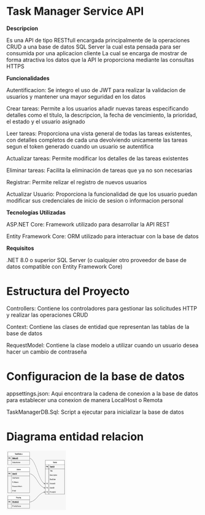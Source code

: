 # Task Manager Service API

**Descripcion**

Es una API de tipo RESTfull encargada principalmente de la operaciones CRUD a una base de datos SQL Server la cual esta pensada para ser consumida por una aplicacion cliente
La cual se encarga de mostrar de forma atractiva los datos que la API le proporciona mediante las consultas HTTPS 

**Funcionalidades**

Autentificacion: Se integro el uso de JWT para realizar la validacion de usuarios y mantener una mayor seguridad en los datos

Crear tareas: Permite a los usuarios añadir nuevas tareas especificando detalles como el título, la descripcion, la fecha de vencimiento, la prioridad, el estado y el usuario asignado

Leer tareas: Proporciona una vista general de todas las tareas existentes, con detalles completos de cada una devolviendo unicamente las tareas segun el token generado cuando un usuario se autentifica

Actualizar tareas: Permite modificar los detalles de las tareas existentes

Eliminar tareas: Facilita la eliminación de tareas que ya no son necesarias

Registrar: Permite relizar el registro de nuevos usuarios

Actualizar Usuario: Proporciona la funcionalidad de que los usuario puedan modificar sus credenciales de inicio de sesion o informacion personal

**Tecnologías Utilizadas**

ASP.NET Core: Framework utilizado para desarrollar la API REST

Entity Framework Core: ORM utilizado para interactuar con la base de datos

**Requisitos**

.NET 8.0 o superior
SQL Server (o cualquier otro proveedor de base de datos compatible con Entity Framework Core)

# Estructura del Proyecto

Controllers: Contiene los controladores para gestionar las solicitudes HTTP y realizar las operaciones CRUD

Context: Contiene las clases de entidad que representan las tablas de la base de datos

RequestModel: Contiene la clase modelo a utilizar cuando un usuario desea hacer un cambio de contraseña

# Configuracion de la base de datos

appsettings.json: Aqui encontrara la cadena de conexion a la base de datos para establecer una conexion de manera LocalHost o Remota

TaskManagerDB.Sql: Script a ejecutar para inicializar la base de datos
# Diagrama entidad relacion 

<img src="https://github.com/DanielGerardoHC/TaskManagerServiceApi/blob/main/TaskManagerDB-Diagram.jpeg" title="TaskManagerDB" alt="TaskManagerDB" width="155" height="155"/>  <img>
